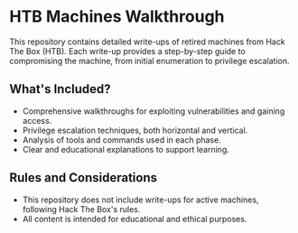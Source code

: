 # HTB Machines Walkthrough

This repository contains detailed write-ups of retired machines from Hack The Box (HTB). Each write-up provides a step-by-step guide to compromising the machine, from initial enumeration to privilege escalation.

## What's Included?

- Comprehensive walkthroughs for exploiting vulnerabilities and gaining access.
- Privilege escalation techniques, both horizontal and vertical.
- Analysis of tools and commands used in each phase.
- Clear and educational explanations to support learning.

## Rules and Considerations

- This repository does not include write-ups for active machines, following Hack The Box's rules.
- All content is intended for educational and ethical purposes.
